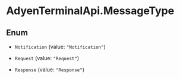 # AdyenTerminalApi.MessageType

## Enum


* `Notification` (value: `"Notification"`)

* `Request` (value: `"Request"`)

* `Response` (value: `"Response"`)


